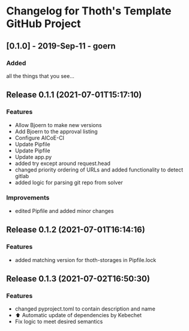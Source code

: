 # Changelog for Thoth's Template GitHub Project

## [0.1.0] - 2019-Sep-11 - goern

### Added

all the things that you see...

## Release 0.1.1 (2021-07-01T15:17:10)
### Features
* Allow Bjoern to make new versions
* Add Bjoern to the approval listing
* Configure AICoE-CI
* Update Pipfile
* Update Pipfile
* Update app.py
* added try except around request.head
* changed priority ordering of URLs and added functionality to detect gitlab
* added logic for parsing git repo from solver
### Improvements
* edited Pipfile and added minor changes

## Release 0.1.2 (2021-07-01T16:14:16)
### Features
* added matching version for thoth-storages in Pipfile.lock

## Release 0.1.3 (2021-07-02T16:50:30)
### Features
* changed pyproject.toml to contain description and name
* :arrow_up: Automatic update of dependencies by Kebechet
* Fix logic to meet desired semantics

